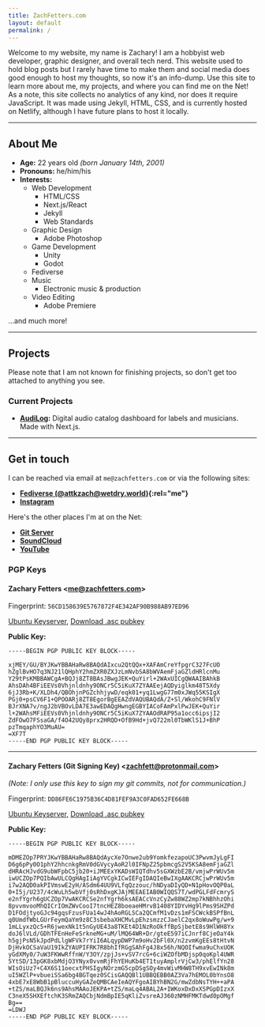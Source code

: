 ```yaml
---
title: ZachFetters.com
layout: default
permalink: /
---
```

Welcome to my website, my name is Zachary! I am a hobbyist web developer, graphic designer, and overall tech nerd. This website used to hold blog posts but I rarely have time to make them and social media does good enough to host my thoughts, so now it's an info-dump. Use this site to learn more about me, my projects, and where you can find me on the Net! As a note, this site collects no analytics of any kind, nor does it require JavaScript. It was made using Jekyll, HTML, CSS, and is currently hosted on Netlify, although I have future plans to host it locally.

***

## About Me
- **Age:** 22 years old _(born January 14th, 2001)_
- **Pronouns:** he/him/his
- **Interests:**
    - Web Development
        - HTML/CSS
        - Next.js/React
        - Jekyll
        - Web Standards
    - Graphic Design
        - Adobe Photoshop
    - Game Development
        - Unity
        - Godot
    - Fediverse
    - Music
        - Electronic music & production
    - Video Editing
        - Adobe Premiere

...and much more!

***

## Projects
Please note that I am not known for finishing projects, so don't get too attached to anything you see.

### Current Projects
- **[AudiLog](https://git.zachfetters.com/zach/AudiLog):** Digital audio catalog dashboard for labels and musicians. Made with Next.js.

***
<!--sse-->
## Get in touch
I can be reached via email at `me@zachfetters.com` or via the following sites:

- **[Fediverse (@attkzach@wetdry.world)](https://wetdry.world/@attkzach){:rel="me"}**
- **[Instagram](https://www.instagram.com/zachfetters/)**

Here's the other places I'm at on the Net:

- **[Git Server](https://git.zachfetters.com)**
- **[SoundCloud](https://soundcloud.com/DESCENTRATE)**
- **[YouTube](https://youtube.com/@attkzach)**

### PGP Keys

#### Zachary Fetters \<me@zachfetters.com\>
Fingerprint: `56CD158639E5767872F4E342AF90B988AB97ED96`

[Ubuntu Keyserver](https://keyserver.ubuntu.com/pks/lookup?search=56CD158639E5767872F4E342AF90B988AB97ED96&fingerprint=on&op=index), [Download .asc pubkey](/assets/files/me@zachfetters.com_Zachary_Fetters.asc)

**Public Key:**
```plaintext
-----BEGIN PGP PUBLIC KEY BLOCK-----

xjMEY/GU/BYJKwYBBAHaRw8BAQdAIxcu2QtQQx+XAFAmCreYfpgrC327FcUO
hZglBvHO7q3NJ21lQHphY2hmZXR0ZXJzLmNvbSA8bWVAemFjaGZldHRlcnMu
Y29tPsKMBBAWCgA+BQJj8ZT8BAsJBwgJEK+QuYirl+2WAxUICgQWAAIBAhkB
AhsDAh4BFiEEVs0Vhjnldnhy9ONCr5C5iKuX7ZYAAEejAQDyiglkm48T5Xdy
6jJ3Rb+K/XLDh4/QBOhjnPGZchhjywD/eqk01+yq1LwgG77m0xJWq55KSIgX
PGj0+psCV6F1+QPOOARj8ZT8EgorBgEEAZdVAQUBAQdA/Z+Sl/WkohC9FNlV
BJrXNA7v/ngJ2bVBOvLDA7E3awEDAQgHwngEGBYIACoFAmPxlPwJEK+QuYir
l+2WAhsMFiEEVs0Vhjnldnhy9ONCr5C5iKuX7ZYAAOdRAP95a1occ6ipsjI2
ZdFOwO7FSsaGA/f4O42UQy8prx2HRQD+OfB9Hd+jvQ722ml0TbWKlS1J+BhP
pzTmqaphYO3MuAU=
=XF7T
-----END PGP PUBLIC KEY BLOCK-----
```

***

#### Zachary Fetters (Git Signing Key) \<zachfett@protonmail.com\>
_(Note: I only use this key to sign my git commits, not for communication.)_

Fingerprint: `DD86FE6C1975B36C4D81FEF9A3C0FAD652FE668B`

[Ubuntu Keyserver](https://keyserver.ubuntu.com/pks/lookup?search=DD86FE6C1975B36C4D81FEF9A3C0FAD652FE668B&fingerprint=on&op=index), [Download .asc pubkey](/assets/files/zachfett@protonmail.com_Git_Signing_Key.asc)

**Public Key:**
```plaintext
-----BEGIN PGP PUBLIC KEY BLOCK-----

mDMEZOp7PRYJKwYBBAHaRw8BAQdAycXe7Onwe2ub9YomkfezapoUC3PwvmJyLgFI
D6g6pPy0O1phY2hhcnkgRmV0dGVycyAoR2l0IFNpZ25pbmcgS2V5KSA8emFjaGZl
dHRAcHJvdG9ubWFpbC5jb20+iJMEExYKADsWIQTdhv5sGXWzbE2B/vmjwPrWUv5m
iwUCZOp7PQIbAwULCQgHAgIiAgYVCgkICwIEFgIDAQIeBwIXgAAKCRCjwPrWUv5m
i7w2AQD0akPIVmswE2yH/ASdm64UU9VLfqQzzouc/hNDyaDIyQD+N1pHovOQP0aL
0+I5j/U237/4cWuLh5wbVfj0sRhDxgKJAjMEEAEIAB0WIQQS7T/wdPGLFdFcmryS
e2nfYgrh6gUCZOp7VwAKCRCSe2nfYgrh6ksAEACcVnzCyZw88WZ2mp7kNBhhzOhi
8pvvmvooMhQICrIOmZWvCooI7tncHEZ8boeaeHMrvB1408YIDYvHg9lPms9SHZPd
D1FOdjtyoGJc94gqsFzusFUa14wJ4hAoRGLSCa2QCmfM1vDzs1mFSCWckBSPfBnL
q0UmdfWbLGUrFeymQaYm9z8C3sbebaXHCMvLpEhzsmzzCJaelC2qx8oWuwPg/w+9
1mLLyxzQc5+R6jwexNk1t5nGyUE43a8TKEt4D1NzRoOkffBpSjbetE8s9HlWH8Yx
doJ6lVLd/GDhTFEnHeFeSrkneMG+uM/lMQ64WR+Dr/gteE597iCJnrf8CjeOaY4k
h5gjPsN5kJpdPdLlgWFVk7rYiI6ALqypDWP7m9oHv2bFl0X/n2zvmKgEEs8tHtvN
DjHvkOCSaVaU19IkZYAUPIFRK7R8bhIfRGgSAhFg4J8x56h/NQOIfwma9uChxUOK
yGdXMy0/7uW3FKWwRffnW/Y3OY/zpjJs+vSV7rcG+6ciWZOfbMDjsp0qoKpl4UWR
5YtSD/13pGK8xbMdjO3YNyx0vvmRjFhYEHuKb4ET1tuyAmplrVjCw3/phElfYn28
WIsOiUz7+C4X6S11oecxtPHSIgyNOrzmG5cpDSgSOy4mvWivMHW8TH9xvEwINk8m
uI5WZlP+vbueiSSa6bg4BGTqez0SCisGAQQBl1UBBQEBB0AZ3Va7hEMOL0bYnsO8
4xbE7xE8WbB1pBluccuHyGAZeQMBCAeIeAQYFgoAIBYhBN2G/mwZdbNsTYH++aPA
+tZS/maLBQJk6ns9AhsMAAoJEKPA+tZS/maLq4ABAL2A+IWKoxDxDxXSPGpDIzxX
C3neX5SHXEftchK3SRmZAQCbjNdmBpIE5qKliZvsreAJ360zNMHFMKTdwd0pOMgf
Bg==
=LDWJ
-----END PGP PUBLIC KEY BLOCK-----
```
<!--/sse-->